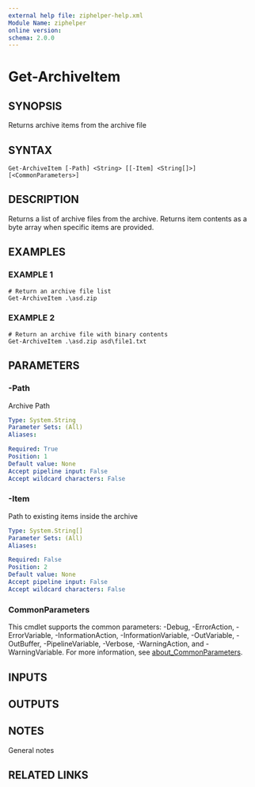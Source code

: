 ```yaml
---
external help file: ziphelper-help.xml
Module Name: ziphelper
online version:
schema: 2.0.0
---
```


# Get-ArchiveItem

## SYNOPSIS
Returns archive items from the archive file

## SYNTAX

```
Get-ArchiveItem [-Path] <String> [[-Item] <String[]>] [<CommonParameters>]
```

## DESCRIPTION
Returns a list of archive files from the archive.
Returns item contents as a byte array when specific items are provided.

## EXAMPLES

### EXAMPLE 1
```
# Return an archive file list
Get-ArchiveItem .\asd.zip
```

### EXAMPLE 2
```
# Return an archive file with binary contents
Get-ArchiveItem .\asd.zip asd\file1.txt
```

## PARAMETERS

### -Path
Archive Path

```yaml
Type: System.String
Parameter Sets: (All)
Aliases:

Required: True
Position: 1
Default value: None
Accept pipeline input: False
Accept wildcard characters: False
```

### -Item
Path to existing items inside the archive

```yaml
Type: System.String[]
Parameter Sets: (All)
Aliases:

Required: False
Position: 2
Default value: None
Accept pipeline input: False
Accept wildcard characters: False
```

### CommonParameters
This cmdlet supports the common parameters: -Debug, -ErrorAction, -ErrorVariable, -InformationAction, -InformationVariable, -OutVariable, -OutBuffer, -PipelineVariable, -Verbose, -WarningAction, and -WarningVariable. For more information, see [about_CommonParameters](http://go.microsoft.com/fwlink/?LinkID=113216).

## INPUTS

## OUTPUTS

## NOTES
General notes

## RELATED LINKS
